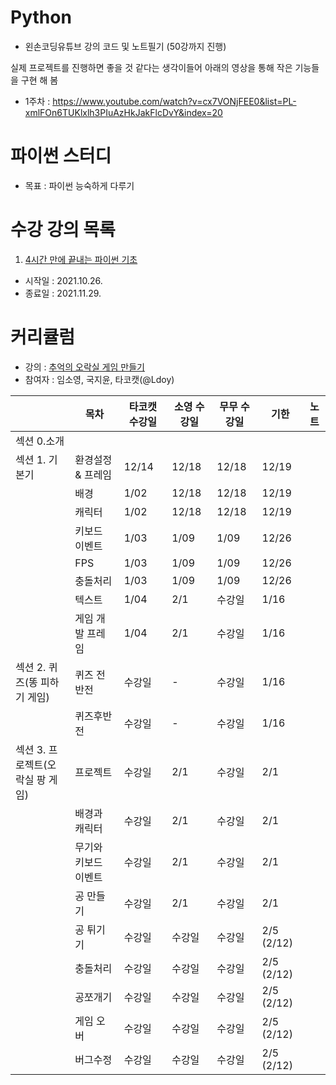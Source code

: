 # Python
- 왼손코딩유튜브 강의 코드 및 노트필기 (50강까지 진행)

실제 프로젝트를 진행하면 좋을 것 같다는 생각이들어 아래의 영상을 통해 작은 기능들을 구현 해 봄 
- 1주차 : https://www.youtube.com/watch?v=cx7VONjFEE0&list=PL-xmlFOn6TUKlxlh3PIuAzHkJakFlcDvY&index=20

# 파이썬 스터디
- 목표 : 파이썬 능숙하게 다루기 

# 수강 강의 목록
1. [4시간 만에 끝내는 파이썬 기초](https://www.youtube.com/c/김왼손의왼손코딩/playlists)
- 시작일 : 2021.10.26.
- 종료일 : 2021.11.29.

# 커리큘럼
- 강의 : [추억의 오락실 게임 만들기](https://www.inflearn.com/course/나도코딩-파이썬-활용편-1#curriculum)
- 참여자 : 임소영, 국지윤, 타코캣(@Ldoy)

|  | 목차 |  타코캣 수강일 | 소영 수강일 | 무무 수강일 | 기한 | 노트 |
| -------- | -------- | -------- | -------- | -------- |-------- |-------- |
| 섹션 0.소개    |      |      | |
| 섹션 1. 기본기 | 환경설정 & 프레임| 12/14 | 12/18 | 12/18 | 12/19 |
| | 배경 |  1/02 | 12/18 | 12/18 | 12/19 |  
| | 캐릭터 | 1/02 | 12/18 | 12/18 | 12/19 | 
|| 키보드 이벤트 | 1/03 | 1/09 | 1/09 | 12/26 |
|| FPS | 1/03 | 1/09 | 1/09 | 12/26 |
|| 충돌처리 | 1/03 | 1/09 | 1/09 | 12/26 |
|| 텍스트 | 1/04 | 2/1 | 수강일 | 1/16 |
|| 게임 개발 프레임 | 1/04 | 2/1 | 수강일 | 1/16 |
| 섹션 2. 퀴즈(똥 피하기 게임) |퀴즈 전반전| 수강일 | - | 수강일 | 1/16 |
||퀴즈후반전| 수강일 | - | 수강일 | 1/16 |
| 섹션 3. 프로젝트(오락실 팡 게임) | 프로젝트 | 수강일 | 2/1 | 수강일 | 2/1 |
|| 배경과 캐릭터 | 수강일 | 2/1 | 수강일 | 2/1 |
|| 무기와 키보드 이벤트 | 수강일 | 2/1 | 수강일 | 2/1 |
|| 공 만들기| 수강일 | 2/1 | 수강일 | 2/1 |
|| 공 튀기기| 수강일 | 수강일 | 수강일 | 2/5 (2/12) |
|| 충돌처리 | 수강일 | 수강일 | 수강일 | 2/5 (2/12) |
|| 공쪼개기 | 수강일 | 수강일 | 수강일 | 2/5 (2/12) |
|| 게임 오버| 수강일 | 수강일 | 수강일 | 2/5 (2/12) |
|| 버그수정 | 수강일 | 수강일 | 수강일 | 2/5 (2/12) |

